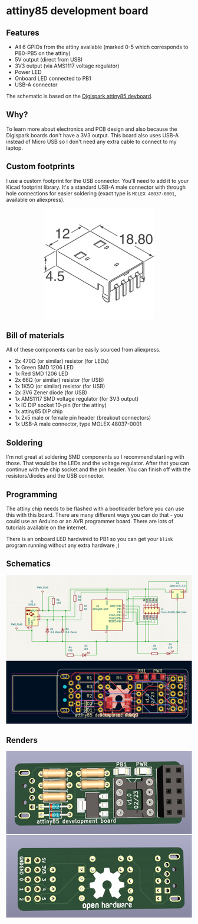 # attiny85 development board

## Features

- All 6 GPIOs from the attiny available (marked 0-5 which corresponds to PB0-PB5 on the attiny)
- 5V output (direct from USB)
- 3V3 output (via AMS1117 voltage regulator)
- Power LED
- Onboard LED connected to PB1
- USB-A connector

The schematic is based on the [Digispark attiny85 devboard](assets/digispark-schematic.pdf).

## Why?

To learn more about electronics and PCB design and also because the Digispark boards don't have a 3V3 output. This board also uses USB-A instead of Micro USB so I don't need any extra cable to connect to my laptop. 

## Custom footprints

I use a custom footprint for the USB connector. You'll need to add it to your Kicad footprint library. It's a standard USB-A male connector with through hole connections for easier soldering (exact type is `MOLEX 48037-0001`, available on aliexpress).

<p align="center">
    <img width="300" src="assets/MOLEX_48037-0001.png">
</p>

## Bill of materials

All of these components can be easily sourced from aliexpress.

- 2x 470Ω (or similar) resistor (for LEDs)
- 1x Green SMD 1206 LED
- 1x Red SMD 1206 LED
- 2x 66Ω (or similar) resistor (for USB)
- 1x 1K5Ω (or similar) resistor (for USB)
- 2x 3V6 Zener diode (for USB)
- 1x AMS1117 SMD voltage regulator (for 3V3 output)
- 1x IC DIP socket 10-pin (for the attiny)
- 1x attiny85 DIP chip
- 1x 2x5 male or female pin header (breakout connectors)
- 1x USB-A male connector, type MOLEX 48037-0001

## Soldering

I'm not great at soldering SMD components so I recommend starting with those. That would be the LEDs and the voltage regulator. After that you can continue with the chip socket and the pin header. You can finish off with the resistors/diodes and the USB connector.

## Programming

The attiny chip needs to be flashed with a bootloader before you can use this with this board. There are many different ways you can do that - you could use an Arduino or an AVR programmer board. There are lots of tutorials available on the internet.

There is an onboard LED hardwired to PB1 so you can get your `blink` program running without any extra hardware ;)

## Schematics

<p align="center">
    <img src="assets/schematic.png">
    <img src="assets/pcb_layout.png">
</p>

## Renders

<p align="center">
    <img src="assets/render_front.png">
    <img src="assets/render_back.png">
</p>